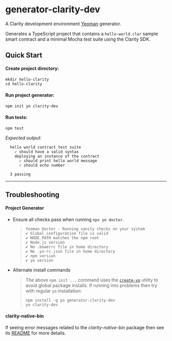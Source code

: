 # generator-clarity-dev

A Clarity development environment [Yeoman](https://yeoman.io/) generator.


Generates a TypeScript project that contains a `hello-world.clar` sample smart contract and 
a minimal Mocha test suite using the Clarity SDK. 

## Quick Start

#### Create project directory:
```
mkdir hello-clarity
cd hello-clarity
```

#### Run project generator:
```
npm init yo clarity-dev
```

#### Run tests:
```
npm test
```

_Expected output:_
```
  hello world contract test suite
    ✓ should have a valid syntax
    deploying an instance of the contract
      ✓ should print hello world message
      ✓ should echo number

  3 passing
```

---

## Troubleshooting


#### Project Generator

* Ensure all checks pass when running `npx yo doctor`.
  > ```
  > Yeoman Doctor - Running sanity checks on your system
  > ✔ Global configuration file is valid
  > ✔ NODE_PATH matches the npm root
  > ✔ Node.js version
  > ✔ No .bowerrc file in home directory
  > ✔ No .yo-rc.json file in home directory
  > ✔ npm version
  > ✔ yo version

* Alternate install commands
  > The above `npm init ...` command uses the [`create-yo`](https://github.com/boneskull/create-yo) utility to avoid global package installs. If running into problems then try with regular `yo` installation:
  > ```
  > npm install -g yo generator-clarity-dev
  > yo clarity-dev
  > ```

#### clarity-native-bin

If seeing error messages related to the _clarity-native-bin_ package then see its [README](/packages/clarity-native-bin/README.md) for more details.


